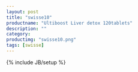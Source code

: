 ```yaml
---
layout: post
title: "swisse10"
productname: "Ultiboost Liver detox 120tablets"
description: ""
category: 
productimg: "swisse10.png"
tags: [swisse]
---
```

{% include JB/setup %}
